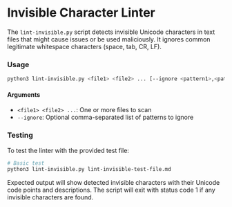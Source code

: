 # Invisible Character Linter

The `lint-invisible.py` script detects invisible Unicode characters in text files that might cause issues or be used maliciously. It ignores common legitimate whitespace characters (space, tab, CR, LF).

### Usage

```bash
python3 lint-invisible.py <file1> <file2> ... [--ignore <pattern1>,<pattern2>,...]
```

#### Arguments
- `<file1> <file2> ...`: One or more files to scan
- `--ignore`: Optional comma-separated list of patterns to ignore

### Testing

To test the linter with the provided test file:

```bash
# Basic test
python3 lint-invisible.py lint-invisible-test-file.md
```

Expected output will show detected invisible characters with their Unicode code points and descriptions. The script will exit with status code 1 if any invisible characters are found.
